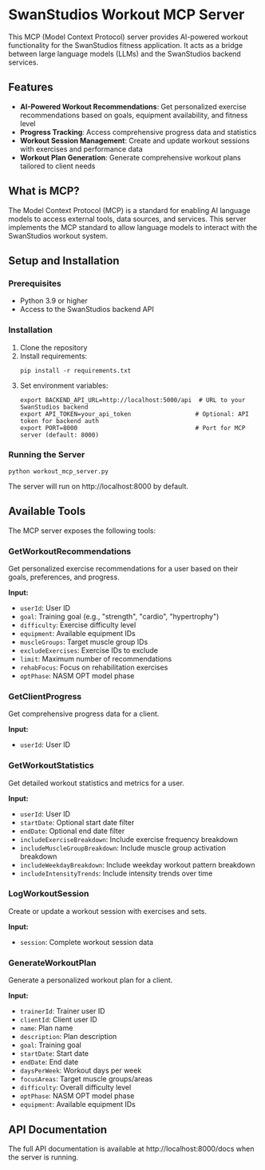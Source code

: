 # SwanStudios Workout MCP Server

This MCP (Model Context Protocol) server provides AI-powered workout functionality for the SwanStudios fitness application. It acts as a bridge between large language models (LLMs) and the SwanStudios backend services.

## Features

- **AI-Powered Workout Recommendations**: Get personalized exercise recommendations based on goals, equipment availability, and fitness level
- **Progress Tracking**: Access comprehensive progress data and statistics 
- **Workout Session Management**: Create and update workout sessions with exercises and performance data
- **Workout Plan Generation**: Generate comprehensive workout plans tailored to client needs

## What is MCP?

The Model Context Protocol (MCP) is a standard for enabling AI language models to access external tools, data sources, and services. This server implements the MCP standard to allow language models to interact with the SwanStudios workout system.

## Setup and Installation

### Prerequisites

- Python 3.9 or higher
- Access to the SwanStudios backend API

### Installation

1. Clone the repository
2. Install requirements:
   ```
   pip install -r requirements.txt
   ```
3. Set environment variables:
   ```
   export BACKEND_API_URL=http://localhost:5000/api  # URL to your SwanStudios backend
   export API_TOKEN=your_api_token                  # Optional: API token for backend auth
   export PORT=8000                                 # Port for MCP server (default: 8000)
   ```

### Running the Server

```
python workout_mcp_server.py
```

The server will run on http://localhost:8000 by default.

## Available Tools

The MCP server exposes the following tools:

### GetWorkoutRecommendations

Get personalized exercise recommendations for a user based on their goals, preferences, and progress.

**Input:**
- `userId`: User ID
- `goal`: Training goal (e.g., "strength", "cardio", "hypertrophy")
- `difficulty`: Exercise difficulty level
- `equipment`: Available equipment IDs
- `muscleGroups`: Target muscle group IDs
- `excludeExercises`: Exercise IDs to exclude
- `limit`: Maximum number of recommendations
- `rehabFocus`: Focus on rehabilitation exercises
- `optPhase`: NASM OPT model phase

### GetClientProgress

Get comprehensive progress data for a client.

**Input:**
- `userId`: User ID

### GetWorkoutStatistics

Get detailed workout statistics and metrics for a user.

**Input:**
- `userId`: User ID
- `startDate`: Optional start date filter
- `endDate`: Optional end date filter
- `includeExerciseBreakdown`: Include exercise frequency breakdown
- `includeMuscleGroupBreakdown`: Include muscle group activation breakdown
- `includeWeekdayBreakdown`: Include weekday workout pattern breakdown
- `includeIntensityTrends`: Include intensity trends over time

### LogWorkoutSession

Create or update a workout session with exercises and sets.

**Input:**
- `session`: Complete workout session data

### GenerateWorkoutPlan

Generate a personalized workout plan for a client.

**Input:**
- `trainerId`: Trainer user ID
- `clientId`: Client user ID
- `name`: Plan name
- `description`: Plan description
- `goal`: Training goal
- `startDate`: Start date
- `endDate`: End date
- `daysPerWeek`: Workout days per week
- `focusAreas`: Target muscle groups/areas
- `difficulty`: Overall difficulty level
- `optPhase`: NASM OPT model phase
- `equipment`: Available equipment IDs

## API Documentation

The full API documentation is available at http://localhost:8000/docs when the server is running.
